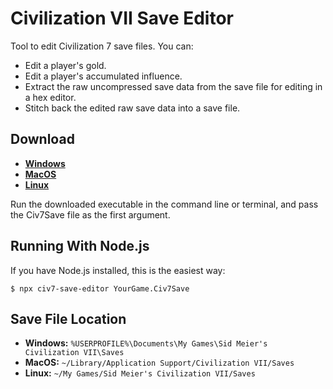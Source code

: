 # Civilization VII Save Editor

Tool to edit Civilization 7 save files. You can:

- Edit a player's gold.
- Edit a player's accumulated influence.
- Extract the raw uncompressed save data from the save file for editing in a hex editor.
- Stitch back the edited raw save data into a save file.

## Download

- **[Windows](https://github.com/iqqmuT/civ7-save-editor/releases/latest/download/civ7-save-editor-win.exe)**
- **[MacOS](https://github.com/iqqmuT/civ7-save-editor/releases/latest/download/civ7-save-editor-macos)**
- **[Linux](https://github.com/iqqmuT/civ7-save-editor/releases/latest/download/civ7-save-editor-linux)**

Run the downloaded executable in the command line or terminal, and pass the Civ7Save file as the first argument.

## Running With Node.js

If you have Node.js installed, this is the easiest way:

```shell
$ npx civ7-save-editor YourGame.Civ7Save
```

## Save File Location

- **Windows:** `%USERPROFILE%\Documents\My Games\Sid Meier's Civilization VII\Saves`
- **MacOS:** `~/Library/Application Support/Civilization VII/Saves`
- **Linux:** `~/My Games/Sid Meier's Civilization VII/Saves`
